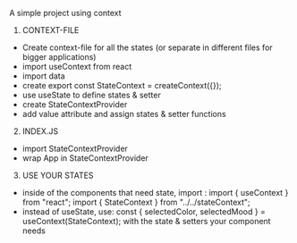 A simple project using context

1. CONTEXT-FILE

- Create context-file for all the states (or separate in different files for bigger applications)
- import useContext from react
- import data
- create export const StateContext = createContext({});
- use useState to define states & setter
- create StateContextProvider
- add value attribute and assign states & setter functions

2. INDEX.JS

- import StateContextProvider
- wrap App in StateContextProvider

3. USE YOUR STATES

- inside of the components that need state, import :
  import { useContext } from "react";
  import { StateContext } from "../../stateContext";
- instead of useState, use:
  const { selectedColor, selectedMood } = useContext(StateContext);
  with the state & setters your component needs
